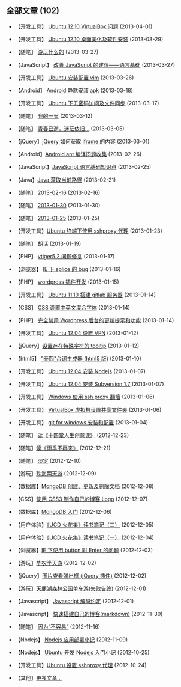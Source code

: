 ## 全部文章 (102)

* 【开发工具】 [Ubuntu 12.10 VirtualBox 问题](?2013/04/01/ubuntu_vbox_install) (2013-04-01)

* 【开发工具】 [Ubuntu 12.10 桌面美化及软件安装](?2013/03/29/ubuntu_desktop) (2013-03-29)

* 【随笔】 [游玩什么的](?2013/03/27/sui_bi) (2013-03-27)

* 【JavaScript】 [改善 JavaScript 的建议——语言基础](?2013/03/27/javascript_base_advice) (2013-03-27)

* 【开发工具】 [Ubuntu 安装配置 vim](?2013/03/26/ubuntu_vim) (2013-03-26)

* 【Android】 [Android 静默安装 apk](?2013/03/18/android_install) (2013-03-18)

* 【开发工具】 [Ubuntu 下无密码访问及文件同步](?2013/03/17/ssh_rsync) (2013-03-17)

* 【随笔】 [我的一天](?2013/03/12/sui_bi) (2013-03-12)

* 【随笔】 [青春已逝，迷茫依旧…](?2013/03/05/sui_bi) (2013-03-05)

* 【jQuery】[jQuery 如何获取 iframe 的内容](?2013/03/01/access_iframe) (2013-03-01)

* 【Android】[Android ant 编译问题收集](?2013/02/26/android_ant_problem) (2013-02-26)

* 【JavaScript】[JavaScript 语言基础知识点](?2013/02/25/javascript_base) (2013-02-25)

* 【Java】[Java 获取当前路径](?2013/02/21/java_get_cur_path) (2013-02-21)

* 【随笔】 [2013-02-16](?2013/02/16/sui_bi) (2013-02-16)

* 【随笔】 [2013-01-30](?2013/01/30/sui_bi) (2013-01-30)

* 【随笔】 [2013-01-25](?2013/01/25/sui_bi) (2013-01-25)

* 【开发工具】[Ubuntu 终端下使用 sshproxy 代理](?2013/01/23/terminal_sshproxy_socks) (2013-01-23)

* 【随笔】 [胡话](?2013/01/19/hu_hua) (2013-01-19)

* 【PHP】 [vtiger5.2 问题修复](?2013/01/17/vtiger_bug) (2013-01-17)

* 【浏览器】 [IE 下 splice 的 bug](?2013/01/16/splice_in_ie) (2013-01-16)

* 【PHP】 [wordpress 插件开发](?2013/01/15/wordpress_plugin) (2013-01-15)

* 【开发工具】 [Ubuntu 11.10 搭建 gitlab 服务器](?2013/01/14/gitlab_installation) (2013-01-14)

* 【CSS】 [CSS 设置中英文混合字体](?2013/01/14/css_font_setting) (2013-01-14)

* 【PHP】 [完全禁用 Wordpress 后台的更新提示和功能](?2013/01/14/hidden_wordpress_update) (2013-01-14)

* 【开发工具】 [Ubuntu 12.04 设置 VPN](?2013/01/12/ubuntu_set_vpn) (2013-01-12)

* 【jQuery】[设置存在特殊字符的 tooltip](?2013/01/12/title_special_character) (2013-01-12)

* 【html5】 ["泰囧"台词生成器 (html5 版)](?2013/01/10/fill_text) (2013-01-10)

* 【开发工具】 [Ubuntu 12.04 安装 Nodejs](?2013/01/07/installing_node_on_ubuntu) (2013-01-07)

* 【开发工具】 [Ubuntu 12.04 安装 Subversion 1.7](?2013/01/07/installing_subversion_on_ubuntu) (2013-01-07)

* 【开发工具】 [Windows 使用 ssh proxy 翻墙](?2013/01/06/windows_bitvise) (2013-01-06)

* 【开发工具】 [VirtualBox 虚拟机设置共享文件夹](?2013/01/06/vbox_share) (2013-01-06)

* 【开发工具】 [git for windows 安装和配置](?2013/01/04/git_for_windows) (2013-01-04)

* 【随笔】 [读《十四堂人生创意课》](?2012/12/23/zhuangtai) (2012-12-23)

* 【随笔】[读《雨季不再来》](?2012/12/21/yu_ji_bu_zai_lai) (2012-12-21)

* 【随笔】 [淡定](?2012/12/10/dan_ding) (2012-12-10)

* 【游玩】[珠海两天游](?2012/12/09/zhu_hai_trip) (2012-12-09)

* 【数据库】[MongoDB 创建、更新及删除文档](?2012/12/08/mongodb_insert_update_remove) (2012-12-08)

* 【CSS】[使用 CSS3 制作自己的博客 Logo](?2012/12/07/css3_blog_logo) (2012-12-07)

* 【数据库】[MongoDB 入门](?2012/12/06/mongodb_started) (2012-12-06)

* 【用户体验】[《UCD 火花集》读书笔记（二）](?2012/12/05/ucd_book) (2012-12-05)

* 【用户体验】[《UCD 火花集》读书笔记（一）](?2012/12/04/ucd_book) (2012-12-04)

* 【浏览器】[IE 下使用 button 时 Enter 的问题](?2012/12/03/ie_enter_button_bug) (2012-12-03)

* 【游玩】[华农半天游](?2012/12/02/hua_nong_trip) (2012-12-02)

* 【jQuery】[图片查看弹出框 (jQuery 插件)](?2012/12/02/jquery_imagebox) (2012-12-02)

* 【游玩】[天鹿湖森林公园单车游(失败告终)](?2012/12/01/tianluhu_cycle_trip) (2012-12-01)

* 【Javascript】 [Javascript 编码约定](?2012/12/01/javascript_coding_convention) (2012-12-01)

* 【Javascript】 [快速搭建自己的博客(markdown)](?2012/11/30/build_markdown_blog) (2012-11-30)

* 【随笔】 [因为“不容易”](?2012/11/16/because_not_easy) (2012-11-16)

* 【Nodejs】 [Nodejs 应用部署小记](?2012/11/09/nodejs_deploy) (2012-11-09)

* 【Nodejs】 [Ubuntu 开发 Nodejs 入门小记](?2012/10/25/nodejs_get_started) (2012-10-25)

* 【开发工具】[Ubuntu 设置 sshproxy 代理](?2012/10/24/ubuntu_sshproxy) (2012-10-24)

* 【其他】[更多文章...](http://qing.weibo.com/2292826740/profile) 
